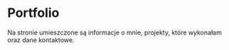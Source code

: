 # Portfolio

Na stronie umieszczone są informacje o mnie, projekty, które wykonałam oraz dane kontaktowe.
